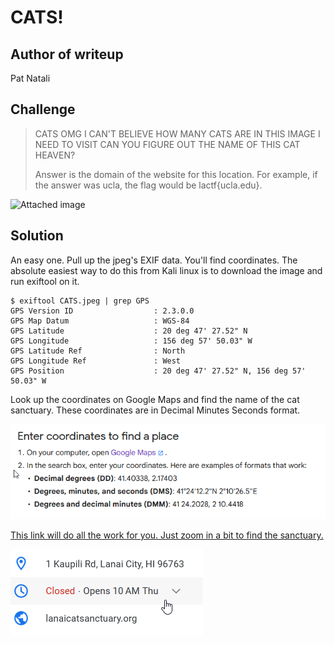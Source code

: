 # CATS!

## Author of writeup

Pat Natali

## Challenge

> CATS OMG I CAN'T BELIEVE HOW MANY CATS ARE IN THIS IMAGE I NEED TO VISIT CAN YOU FIGURE OUT THE NAME OF THIS CAT HEAVEN?
>
> Answer is the domain of the website for this location. For example, if the answer was ucla, the flag would be lactf{ucla.edu}.

![Attached image](../images/misc/CATS.jpeg)

## Solution

An easy one. Pull up the jpeg's EXIF data. You'll find coordinates. The absolute easiest way to do this from Kali linux is to download the image and run exiftool on it.

```
$ exiftool CATS.jpeg | grep GPS
GPS Version ID                  : 2.3.0.0
GPS Map Datum                   : WGS-84
GPS Latitude                    : 20 deg 47' 27.52" N
GPS Longitude                   : 156 deg 57' 50.03" W
GPS Latitude Ref                : North
GPS Longitude Ref               : West
GPS Position                    : 20 deg 47' 27.52" N, 156 deg 57' 50.03" W
```

Look up the coordinates on Google Maps and find the name of the cat sanctuary. These coordinates are in Decimal Minutes Seconds format.

![Google Maps instructions](../images/misc/google_maps.png)

[This link will do all the work for you. Just zoom in a bit to find the sanctuary.](https://goo.gl/maps/s2h8cZwEKwySpkrt8)

![Cat Sanctuary](../images/misc/lanai_cat_sanctuary.png)

